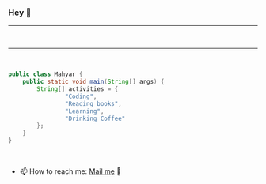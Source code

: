 ### Hey 👋

<hr>
<div align="center">
  <a href="https://discord.com/invite/aHXATxBuAh"><img src='https://img.shields.io/badge/Discord-333?logo=discord' alt='' /></a>
  <a href="https://open.spotify.com/user/4dacsxdn159mkuupzcpji5h8a?si=48c2b86c310844fd"><img src='https://img.shields.io/badge/Spotify-333?logo=spotify' alt='' /></a>
  <a href="https://twitter.com/CautiousNV"><img src='https://img.shields.io/badge/Twitter-333?logo=twitter' alt='' /></a>
  <a href="https://www.sololearn.com/profile/21493828"><img src='https://img.shields.io/badge/Sololearn-333?logo=sololearn' alt='' /></a>
</div>
<hr>
<br>

```java
public class Mahyar {
    public static void main(String[] args) {
        String[] activities = {
                "Coding",
                "Reading books",
                "Learning",
                "Drinking Coffee"
        };
    }
}
```

<br>

- 📫 How to reach me: <a href="mailto:mahyarbhz@gmail.com">Mail me</a> 📨

